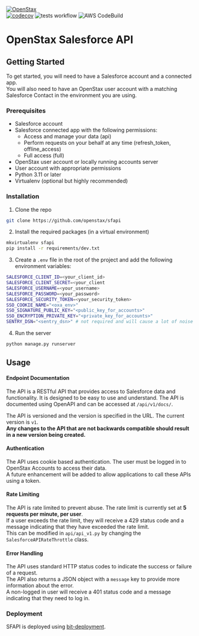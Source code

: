 [![OpenStax](https://img.shields.io/badge/OpenStax-Salesforce-00A6C9?style=for-the-badge&logo=openstax&logoColor=white)](https://openstax.lightning.force.com/one/one.app)\
[![codecov](https://codecov.io/gh/openstax/sfapi/graph/badge.svg?token=lEbEFIOfIR)](https://codecov.io/gh/openstax/sfapi)
![tests workflow](https://github.com/openstax/sfapi/actions/workflows/tests.yml/badge.svg)
![AWS CodeBuild](https://codebuild.us-east-1.amazonaws.com/badges?uuid=eyJlbmNyeXB0ZWREYXRhIjoiTUhjbUx0VUtYR0ZZb3RRUEQ2QzJENHZNUXhveWVwb3FvRDl4K2VQTGZHblpQSm1oakwwQU1laW13YWwrWUh6Y2RGdG8vNTBqSG5Ia2NSTExHOHprZXo0PSIsIml2UGFyYW1ldGVyU3BlYyI6ImZ0UTZWSVZZNWw2QmUydVEiLCJtYXRlcmlhbFNldFNlcmlhbCI6MX0%3D&branch=main)
# OpenStax Salesforce API
## Getting Started
To get started, you will need to have a Salesforce account and a connected app.\
You will also need to have an OpenStax user account with a matching Salesforce Contact in the environment you are using.

### Prerequisites
- Salesforce account
- Salesforce connected app with the following permissions:
  - Access and manage your data (api)
  - Perform requests on your behalf at any time (refresh_token, offline_access)
  - Full access (full)
- OpenStax user account or locally running accounts server
- User account with appropriate permissions
- Python 3.11 or later
- Virtualenv (optional but highly recommended)

### Installation
1. Clone the repo
```sh
git clone https://github.com/openstax/sfapi
```
2. Install the required packages (in a virtual environment)
```sh
mkvirtualenv sfapi
pip install -r requirements/dev.txt
```
3. Create a `.env` file in the root of the project and add the following environment variables:
```sh
SALESFORCE_CLIENT_ID=<your_client_id>
SALESFORCE_CLIENT_SECRET=<your_client
SALESFORCE_USERNAME=<your_username>
SALESFORCE_PASSWORD=<your_password>
SALESFORCE_SECURITY_TOKEN=<your_security_token>
SSO_COOKIE_NAME="<oxa_env>"
SSO_SIGNATURE_PUBLIC_KEY="<public_key_for_accounts>"
SSO_ENCRYPTION_PRIVATE_KEY="<private_key_for_accounts>"
SENTRY_DSN="<sentry_dsn>" # not required and will cause a lot of noise in Sentry
```
4. Run the server
```sh
python manage.py runserver
```

## Usage
#### Endpoint Documentation
The API is a RESTful API that provides access to Salesforce data and functionality. It is designed to be easy to use and understand. 
The API is documented using OpenAPI and can be accessed at `/api/v1/docs/`.

The API is versioned and the version is specified in the URL. The current version is `v1`.\
**Any changes to the API that are not backwards compatible should result in a new version being created.**

#### Authentication
The API uses cookie based authentication. The user must be logged in to OpenStax Accounts to access their data.\
A future enhancement will be added to allow applications to call these APIs using a token.

#### Rate Limiting
The API is rate limited to prevent abuse. The rate limit is currently set at **5 requests per minute, per user**.\
If a user exceeds the rate limit, they will receive a 429 status code and a message indicating that they have exceeded the rate limit.\
This can be modified in `api/api_v1.py` by changing the `SalesforceAPIRateThrottle` class.

#### Error Handling
The API uses standard HTTP status codes to indicate the success or failure of a request.\
The API also returns a JSON object with a `message` key to provide more information about the error.\
A non-logged in user will receive a 401 status code and a message indicating that they need to log in.

### Deployment
SFAPI is deployed using [bit-deployment](https://github.com/openstax/bit-deployment).
